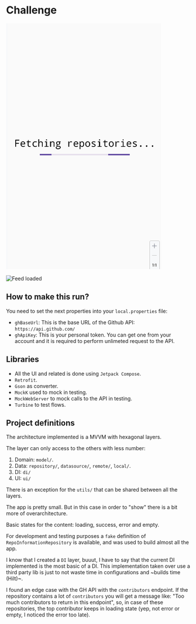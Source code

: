# Challenge

![Initial loading](./images/initial_loading.png)

![Feed loaded](./images/loaded.png.png)

## How to make this run?

You need to set the next properties into your `local.properties` file:

- `ghBaseUrl`: This is the base URL of the Github API: `https://api.github.com/`
- `ghApiKey`: This is your personal token. You can get one from your account and
  it is required to perform unlimeted request to the API.

## Libraries

- All the UI and related is done using `Jetpack Compose`.
- `Retrofit`.
- `Gson` as converter.
- `MockK` used to mock in testing.
- `MockWebServer` to mock calls to the API in testing.
- `Turbine` to test flows.

## Project definitions

The architecture implemented is a MVVM with hexagonal layers.

The layer can only access to the others with less number:

1. Domain: `model/`.
2. Data: `repository/`, `datasource/`, `remote/`, `local/`.
3. DI: `di/`
4. UI: `ui/`

There is an exception for the `utils/` that can be shared between all the layers.

The app is pretty small. But in this case in order to "show" there is a bit more
of overarchitecture.

Basic states for the content: loading, success, error and empty.

For development and testing purposes a `fake` definition of
`RepoInformationRepository` is available, and was used to build almost all the app.

I know that I created a `DI` layer, buuut, I have to say that the current DI implemented
is the most basic of a DI. This implementation taken over use a third party lib is just
to not waste time in configurations and ~builds time (Hilt)~.

I found an edge case with the GH API with the `contributors` endpoint. If the repository
contains a lot of `contributors` you will get a message like: "Too much contributors to
return in this endpoint", so, in case of these repositories, the top contributor keeps in
loading state (yep, not error or empty, I noticed the error too late).

